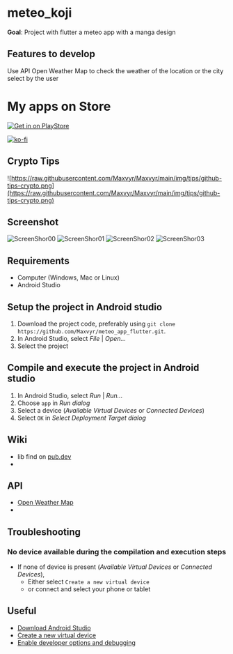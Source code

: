 # meteo_koji

**Goal**: Project with flutter a meteo app with a manga design 

## Features to develop
Use API Open Weather Map to check the weather of the location or the city select by the user


# My apps on Store

<a href="https://play.google.com/store/apps/developer?id=Pandamy" target="_blank"><img src="https://i.imgur.com/YetVBL1.png" alt="Get in on PlayStore" style="height: 25px; width: 50px;" ></a>

[![ko-fi](https://ko-fi.com/img/githubbutton_sm.svg)](https://ko-fi.com/A0A72UVP8)

## Crypto Tips

![https://raw.githubusercontent.com/Maxvyr/Maxvyr/main/img/tips/github-tips-crypto.png](https://raw.githubusercontent.com/Maxvyr/Maxvyr/main/img/tips/github-tips-crypto.png)

## Screenshot

![ScreenShor00](https://imgur.com/uknrO6Cm.png)
![ScreenShor01](https://imgur.com/ljUds9Am.png)
![ScreenShor02](https://imgur.com/OmJhqGlm.png)
![ScreenShor03](https://imgur.com/0RTktQjm.png)


## Requirements
* Computer (Windows, Mac or Linux)
* Android Studio


## Setup the project in Android studio
1. Download the project code, preferably using `git clone https://github.com/Maxvyr/meteo_app_flutter.git`.
2. In Android Studio, select *File* | *Open...*
3. Select the project
     
     
## Compile and execute the project in Android studio
1. In Android Studio, select *Run* | *Run...*
2. Choose `app` in *Run dialog*
3. Select a device (*Available Virtual Devices* or *Connected Devices*)
4. Select `OK` in *Select Deployment Target dialog*

     
## Wiki
* lib find on [pub.dev](https://pub.dev/)
*

## API
* [Open Weather Map](https://openweathermap.org/) 
*

## Troubleshooting

### No device available during the compilation and execution steps 
* If none of device is present (*Available Virtual Devices* or *Connected Devices*),
    * Either select `Create a new virtual device`
    * or connect and select your phone or tablet
     
     
## Useful
* [Download Android Studio](https://developer.android.com/studio)
* [Create a new virtual device](https://developer.android.com/studio/run/managing-avds.html)
* [Enable developer options and debugging](https://developer.android.com/studio/debug/dev-options.html#enable)
